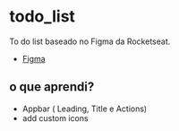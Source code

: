 # todo_list

To do list baseado no Figma da Rocketseat.

- [Figma](<https://www.figma.com/design/yMTSxjNJ6C5MiIfWQ8Funa/ToDo-List-%E2%80%A2-Desafio-React-Native-(Copy)?node-id=0-1&t=LaXjDNvjt03rsiBa-0>)

## o que aprendi?

- Appbar ( Leading, Title e Actions)
- add custom icons
